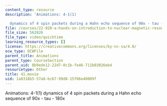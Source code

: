 ```yaml
---
content_type: resource
description: 'Animations: 4-1(1)

  dynamics of 4 spin packets during a Hahn echo sequence of 90x - tau - 180x'
file: /courses/22-920-a-hands-on-introduction-to-nuclear-magnetic-resonance-january-iap-1997/1a8318b557a8bc6799d815f06e40009f_41.movie
file_size: 562826
file_type: video/quicktime
learning_resource_types: []
license: https://creativecommons.org/licenses/by-nc-sa/4.0/
ocw_type: OCWFile
parent_title: Animations
parent_type: CourseSection
parent_uid: 8b9ede12-22d7-0c1b-fe46-711b03026eb4
resourcetype: Other
title: 41.movie
uid: 1a8318b5-57a8-bc67-99d8-15f06e40009f
---
```

Animations: 4-1(1)
dynamics of 4 spin packets during a Hahn echo sequence of 90x - tau - 180x